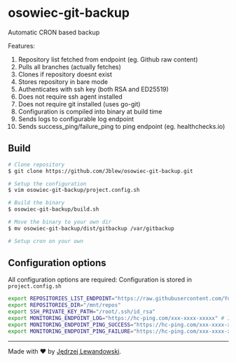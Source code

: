 # osowiec-git-backup
Automatic CRON based backup

Features:
1. Repository list fetched from endpoint (eg. Github raw content)
2. Pulls all branches (actually fetches)
3. Clones if repository doesnt exist
4. Stores repository in bare mode
5. Authenticates with ssh key (both RSA and ED25519)
6. Does not require ssh agent installed
7. Does not require git installed (uses go-git)
8. Configuration is compiled into binary at build time
9. Sends logs to configurable log endpoint
10. Sends success_ping/failure_ping to ping endpoint (eg. healthchecks.io)

## Build

```bash
# Clone repository
$ git clone https://github.com/Jblew/osowiec-git-backup.git

# Setup the configuration
$ vim osowiec-git-backup/project.config.sh

# Build the binary
$ osowiec-git-backup/build.sh

# Move the binary to your own dir
$ mv osowiec-git-backup/dist/gitbackup /var/gitbackup

# Setup cron on your own
```

## Configuration options

All configuration options are required: Configuration is stored in `project.config.sh`

```bash
export REPOSITORIES_LIST_ENDPOINT="https://raw.githubusercontent.com/You/repository-with-list-of-repos/master/repositories.lst"
export REPOSITORIES_DIR="/mnt/repos"
export SSH_PRIVATE_KEY_PATH="/root/.ssh/id_rsa"
export MONITORING_ENDPOINT_LOG="https://hc-ping.com/xxx-xxxx-xxxxx" # I use my own logging endpoint
export MONITORING_ENDPOINT_PING_SUCCESS="https://hc-ping.com/xxx-xxxx-xxxxx"
export MONITORING_ENDPOINT_PING_FAILURE="https://hc-ping.com/xxx-xxxx-xxxxx/fail"
```

***

Made with ❤️ by [Jędrzej Lewandowski](https://jedrzej.lewandowski.doctor/).

